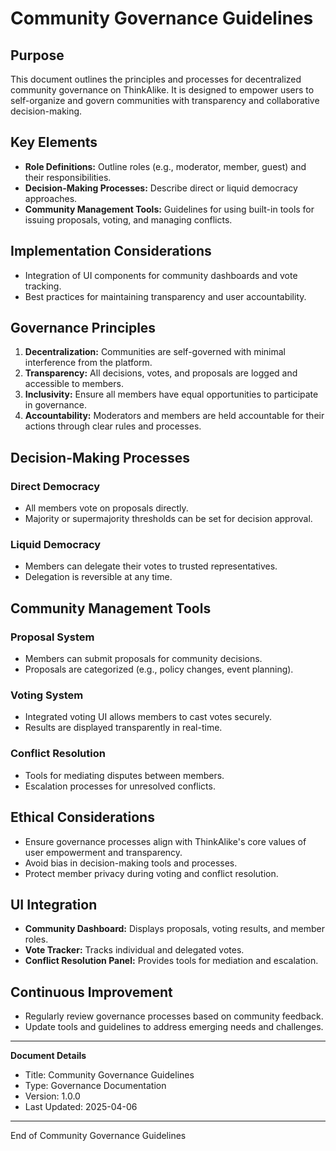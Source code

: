# Community Governance Guidelines

## Purpose
This document outlines the principles and processes for decentralized community governance on ThinkAlike. It is designed to empower users to self-organize and govern communities with transparency and collaborative decision-making.

## Key Elements
- **Role Definitions:** Outline roles (e.g., moderator, member, guest) and their responsibilities.
- **Decision-Making Processes:** Describe direct or liquid democracy approaches.
- **Community Management Tools:** Guidelines for using built-in tools for issuing proposals, voting, and managing conflicts.

## Implementation Considerations
- Integration of UI components for community dashboards and vote tracking.
- Best practices for maintaining transparency and user accountability.

## Governance Principles
1. **Decentralization:** Communities are self-governed with minimal interference from the platform.
2. **Transparency:** All decisions, votes, and proposals are logged and accessible to members.
3. **Inclusivity:** Ensure all members have equal opportunities to participate in governance.
4. **Accountability:** Moderators and members are held accountable for their actions through clear rules and processes.

## Decision-Making Processes
### Direct Democracy
- All members vote on proposals directly.
- Majority or supermajority thresholds can be set for decision approval.

### Liquid Democracy
- Members can delegate their votes to trusted representatives.
- Delegation is reversible at any time.

## Community Management Tools
### Proposal System
- Members can submit proposals for community decisions.
- Proposals are categorized (e.g., policy changes, event planning).

### Voting System
- Integrated voting UI allows members to cast votes securely.
- Results are displayed transparently in real-time.

### Conflict Resolution
- Tools for mediating disputes between members.
- Escalation processes for unresolved conflicts.

## Ethical Considerations
- Ensure governance processes align with ThinkAlike's core values of user empowerment and transparency.
- Avoid bias in decision-making tools and processes.
- Protect member privacy during voting and conflict resolution.

## UI Integration
- **Community Dashboard:** Displays proposals, voting results, and member roles.
- **Vote Tracker:** Tracks individual and delegated votes.
- **Conflict Resolution Panel:** Provides tools for mediation and escalation.

## Continuous Improvement
- Regularly review governance processes based on community feedback.
- Update tools and guidelines to address emerging needs and challenges.

---
**Document Details**
- Title: Community Governance Guidelines
- Type: Governance Documentation
- Version: 1.0.0
- Last Updated: 2025-04-06
---
End of Community Governance Guidelines
